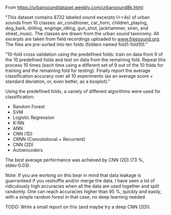 From https://urbansounddataset.weebly.com/urbansound8k.html:

"This dataset contains 8732 labeled sound excerpts (<=4s) of urban sounds from 10 classes: air_conditioner, 
car_horn, children_playing, dog_bark, drilling, enginge_idling, gun_shot, jackhammer, siren, and street_music. 
The classes are drawn from the urban sound taxonomy. All excerpts are taken from field recordings uploaded
to www.freesound.org. The files are pre-sorted into ten folds (folders named fold1-fold10)."

"10-fold cross validation using the predefined folds: train on data from 9 of the 10 predefined folds and test 
on data from the remaining fold. Repeat this process 10 times (each time using a different set of 9 out of the 10 
folds for training and the remaining fold for testing). Finally report the average classification accuracy over all 
10 experiments (as an average score + standard deviation, or, even better, as a boxplot)."

Using the predefined folds, a variety of different algorithms were used for classification:

- Random Forest
- SVM
- Logistic Regression
- K-NN
- ANN
- CNN (1D)
- CRNN (Convolutional + Recurrent)
- CNN (2D)
- Autoencoders

The best average performance was achieved by CNN (2D) (73 %, stdev:0.03).

Note: If you are working on this bear in mind that data leakage is guarranteed if you reshuffle and/or merge the data. 
I have seen a lot of ridiculously high accuracies when all the data are used together and split randomly. One can 
reach accuracies higher than 95 %, quickly and easily, with a simple random forest in that case, no deep learning needed.

TODO: Write a small report on this (and maybe try a deep CNN (2D)).

